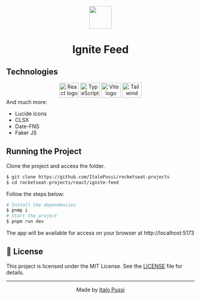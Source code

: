 <div align="center">
  <img height="60" src="https://i.imgur.com/05Qqcra.png"  />
</div>

<h1 align="center">Ignite Feed</h1>

<h2 align="left">Technologies</h2>

<div align="center">
  <img src="https://cdn.jsdelivr.net/gh/devicons/devicon/icons/react/react-original.svg" height="40" width="52" alt="React logo"  />
  <img src="https://upload.wikimedia.org/wikipedia/commons/4/4c/Typescript_logo_2020.svg" height="40" width="52" alt="TypeScript logo"  />
  <img src="https://img.jsdelivr.com/github.com/vitejs.png" height="40" width="52" alt="Vite logo" />
  <img src="https://img.jsdelivr.com/github.com/tailwindlabs.png" height="40" width="52" alt="Tailwind logo"  />

</div>

<div>
And much more:
  <ul>
    <li>Lucide Icons</li>
    <li>CLSX</li>
    <li>Date-FNS</li>
    <li>Faker JS</li>
  </ul>
</div>

###

## Running the Project

Clone the project and access the folder.

```bash
$ git clone https://github.com/ItaloPussi/rocketseat-projects
$ cd rocketseat-projects/react/ignite-feed
```

Follow the steps below:

```bash
# Install the dependencies
$ pnmp i
# Start the project
$ pnpm run dev
```

The app will be available for access on your browser at http://localhost:5173


## 📝 License

This project is licensed under the MIT License. See the [LICENSE](LICENSE.md) file for details.

---

<p align="center">Made by <a href="https://github.com/ItaloPussi">Italo Pussi</a></p>